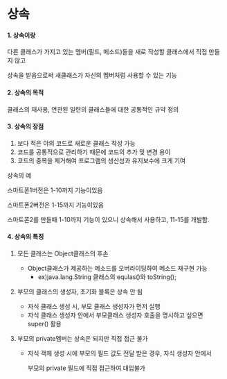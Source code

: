 # 상속

#### 1. 상속이랑 

다른 클래스가 가지고 있는 멤버(필드, 메소드)들을 새로 작성할 클래스에서 직접 만들지 않고

상속을 받음으로써 새클래스가 자신의 멤버처럼 사용할 수 있는 기능



#### 2. 상속의 목적

클래스의 재사용, 연관된 일련의 클래스들에 대한 공통적인 규약 정의



#### 3. 상속의 장점

1. 보다 적은 야의 코드로 새로운 클래스 작성 가능
2. 코드를 공통적으로 관리하기 때문에 코드의 추가 및 변경 용이
3. 코드의 중복을 제거해여 프로그램의 생산성과 유지보수에 크게 기여



상속의 예

스마트폰1버전은 1-10까지 기능이있음

스마트폰2버전은 1-15까지 기능이있음

스마트폰2를 만들때 1-10까지 기능이 있으니 상속해서 사용하고, 11-15를 개발함.



#### 4. 상속의 특징

1. 모든 클래스는 Object클래스의 후손
   - Object클래스가 제공하는 메소드를 오버라이딩하여 메소드 재구현 가능
     - ex)java.lang.String 클래스의 equlas()와 toString();
2. 부모의 클래스의 생성자, 초기화 블록은 상속 안 됨
   - 자식 클래스 생성 시, 부모 클래스 생성자가 먼저 실행
   - 자식 클래스 생성자 안에서 부모클래스 생성자 호출을 명시하고 싶으면 super() 활용

3. 부모의 private멤버는 상속은 되지만 직접 접근 불가

   - 자식 객체 생성 시에 부모의 필드 값도 전달 받은 경우, 자식 생성자 안에서 

     부모의 private 필드에 직접 접근하여 대입불가

